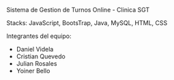 Sistema de Gestion de Turnos Online - Clinica SGT

Stacks: JavaScript, BootsTrap, Java, MySQL, HTML, CSS

Integrantes del equipo:
- Daniel Videla
- Cristian Quevedo
- Julian Rosales 
- Yoiner Bello
